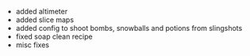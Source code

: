 - added altimeter
- added slice maps
- added config to shoot bombs, snowballs and potions from slingshots
- fixed soap clean recipe
- misc fixes